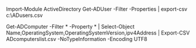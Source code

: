 Import-Module ActiveDirectory
Get-ADUser -Filter -Properties | export-csv c:\ADusers.csv

Get-ADComputer -Filter * -Property * | Select-Object Name,OperatingSystem,OperatingSystemVersion,ipv4Address | Export-CSV ADcomputerslist.csv -NoTypeInformation -Encoding UTF8
